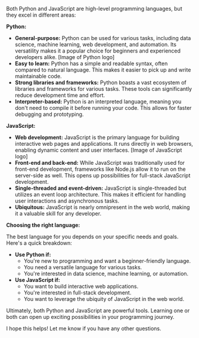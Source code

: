 Both Python and JavaScript are high-level programming languages, but they excel in different areas:

**Python:**

* **General-purpose:** Python can be used for various tasks, including data science, machine learning, web development, and automation. Its versatility makes it a popular choice for beginners and experienced developers alike.
[Image of Python logo]
* **Easy to learn:** Python has a simple and readable syntax, often compared to natural language. This makes it easier to pick up and write maintainable code.
* **Strong libraries and frameworks:** Python boasts a vast ecosystem of libraries and frameworks for various tasks. These tools can significantly reduce development time and effort.
* **Interpreter-based:** Python is an interpreted language, meaning you don't need to compile it before running your code. This allows for faster debugging and prototyping.

**JavaScript:**

* **Web development:** JavaScript is the primary language for building interactive web pages and applications. It runs directly in web browsers, enabling dynamic content and user interfaces.
[Image of JavaScript logo]
* **Front-end and back-end:** While JavaScript was traditionally used for front-end development, frameworks like Node.js allow it to run on the server-side as well. This opens up possibilities for full-stack JavaScript development.
* **Single-threaded and event-driven:** JavaScript is single-threaded but utilizes an event loop architecture. This makes it efficient for handling user interactions and asynchronous tasks.
* **Ubiquitous:** JavaScript is nearly omnipresent in the web world, making it a valuable skill for any developer.

**Choosing the right language:**

The best language for you depends on your specific needs and goals. Here's a quick breakdown:

* **Use Python if:**
    * You're new to programming and want a beginner-friendly language.
    * You need a versatile language for various tasks.
    * You're interested in data science, machine learning, or automation.
* **Use JavaScript if:**
    * You want to build interactive web applications.
    * You're interested in full-stack development.
    * You want to leverage the ubiquity of JavaScript in the web world.

Ultimately, both Python and JavaScript are powerful tools. Learning one or both can open up exciting possibilities in your programming journey.

I hope this helps! Let me know if you have any other questions.
